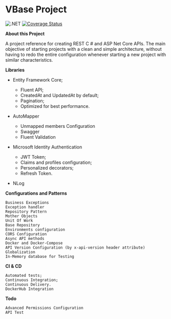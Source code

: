 # **VBase Project**

![.NET](https://github.com/vanderlan/BaseProject/workflows/.NET/badge.svg) [![Coverage Status](https://coveralls.io/repos/github/vanderlan/BaseProject/badge.svg?branch=master)](https://coveralls.io/github/vanderlan/BaseProject?branch=master)

**About this Project**

A project reference for creating REST C # and ASP Net Core APIs.
The main objective of starting projects with a clean and simple architecture, without having to redo the entire configuration whenever starting a new project with similar characteristics.

**Libraries**

+ Entity Framework Core;
	+ Fluent API;
	+ CreatedAt and UpdatedAt by default;
	+ Pagination;
	+ Optimized for best performance.

+ AutoMapper
	+ Unmapped members Configuration
	+ Swagger
	+ Fluent Validation

+ Microsoft Identity Authentication
	+ JWT Token;
	+ Claims and profiles configuration;
	+ Personalized decorators;
	+ Refresh Token.

+ NLog

**Configurations and Patterns**

	Business Exceptions
	Exception handler
	Repository Pattern
	Mother Objects
	Unit Of Work
	Base Repository
	Environments configuration
	CORS Configuration
	Async API methods
	Docker and Docker-Compose
	API Version Configuration (by x-api-version header attribute)
	Globalization
	In-Memory database for Testing

**CI & CD**

	Automated tests;
	Continuous Integration;
	Continuous Delivery.
	DockerHub Integration

**Todo**

	Advanced Permissions Configuration
	API Test
